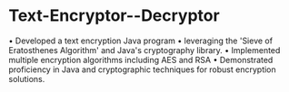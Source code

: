 # Text-Encryptor--Decryptor
• Developed a text encryption Java program • leveraging the 'Sieve of Eratosthenes Algorithm' and Java's cryptography library. • Implemented multiple encryption algorithms including AES and RSA 
• Demonstrated proficiency in Java and cryptographic techniques for robust encryption solutions.
